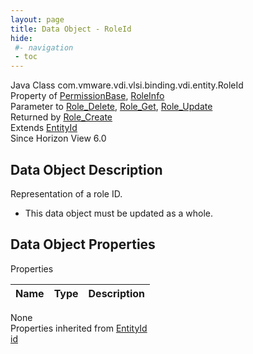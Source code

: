 ```yaml
---
layout: page
title: Data Object - RoleId
hide:
 #- navigation
 - toc
---
```


  
 
  



Java Class
    com.vmware.vdi.vlsi.binding.vdi.entity.RoleId  
Property of
     [PermissionBase](vdi.users.Permission.PermissionBase.md#field_detail), [RoleInfo](vdi.users.Role.RoleInfo.md#field_detail)  
Parameter to
     [Role_Delete](vdi.users.Role.md#delete), [Role_Get](vdi.users.Role.md#get), [Role_Update](vdi.users.Role.md#update)  
Returned by
     [Role_Create](vdi.users.Role.md#create)  
Extends
     [EntityId](vdi.EntityId.md)  
Since 
    Horizon View 6.0

## Data Object Description 

Representation of a role ID. 

  * This data object must be updated as a whole.



## Data Object Properties

Properties

Name |  Type |  Description   
---|---|---  
None  
Properties inherited from [EntityId](vdi.EntityId.md)  
[id](vdi.EntityId.md#id)  
  
  

  
  

